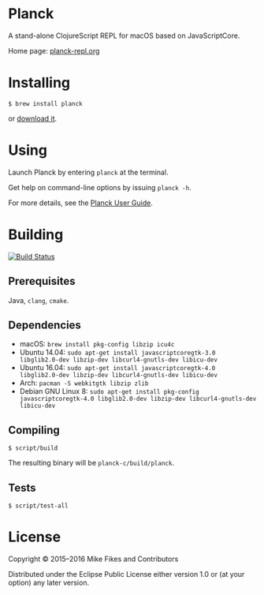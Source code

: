 # Planck

A stand-alone ClojureScript REPL for macOS based on JavaScriptCore.

Home page: [planck-repl.org](http://planck-repl.org)

# Installing

```
$ brew install planck
```

or [download it](http://planck-repl.org/download.html).

# Using

Launch Planck by entering `planck` at the terminal.

Get help on command-line options by issuing `planck -h`.

For more details, see the [Planck User Guide](http://planck-repl.org/guide.html).

# Building 

[![Build Status](https://travis-ci.org/mfikes/planck.svg?branch=master)](https://travis-ci.org/mfikes/planck)

## Prerequisites 

Java, `clang`, `cmake`.

## Dependencies

  - macOS: `brew install pkg-config libzip icu4c`
  - Ubuntu 14.04: `sudo apt-get install javascriptcoregtk-3.0 libglib2.0-dev libzip-dev libcurl4-gnutls-dev libicu-dev`
  - Ubuntu 16.04: `sudo apt-get install javascriptcoregtk-4.0 libglib2.0-dev libzip-dev libcurl4-gnutls-dev libicu-dev`
  - Arch: `pacman -S webkitgtk libzip zlib`
  - Debian GNU Linux 8: `sudo apt-get install pkg-config javascriptcoregtk-4.0 libglib2.0-dev libzip-dev libcurl4-gnutls-dev libicu-dev`

## Compiling

```
$ script/build
```

The resulting binary will be `planck-c/build/planck`.

## Tests

```
$ script/test-all
```


# License

Copyright © 2015–2016 Mike Fikes and Contributors

Distributed under the Eclipse Public License either version 1.0 or (at your option) any later version.
